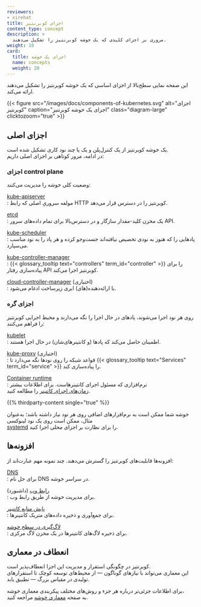 ```yaml
---
reviewers:
- xirehat
title: اجزای کوبرنتیز
content_type: concept
description: >
  مروری بر اجزای کلیدی که یک خوشه کوبرنتیز را تشکیل می‌دهند.
weight: 10
card:
  title: اجزای یک خوشه
  name: concepts
  weight: 20
---
```


<!-- overview -->

این صفحه نمایی سطح‌بالا از اجزای اساسی که یک خوشه کوبرنتیز را تشکیل می‌دهند ارائه می‌کند.

{{< figure src="/images/docs/components-of-kubernetes.svg" alt="اجزای کوبرنتیز" caption="اجزای یک خوشه کوبرنتیز" class="diagram-large" clicktozoom="true" >}}

<!-- body -->

## اجزای اصلی

یک خوشه کوبرنتیز از یک کنترل‌پلن و یک یا چند نود کاری تشکیل شده است.  
در ادامه، مرور کوتاهی بر اجزای اصلی داریم:

### اجزای control plane

وضعیت کلی خوشه را مدیریت می‌کنند:

[kube-apiserver](/docs/concepts/architecture/#kube-apiserver)  
: مولفه سروریِ اصلی که رابط HTTP کوبرنتیز را در دسترس قرار می‌دهد.

[etcd](/docs/concepts/architecture/#etcd)  
: یک مخزن کلید-مقدار سازگار و در دسترس‌بالا برای تمام داده‌های سرور API.

[kube-scheduler](/docs/concepts/architecture/#kube-scheduler)  
: پادهایی را که هنوز به نودی تخصیص نیافته‌اند جست‌وجو کرده و هر پاد را به نود مناسب می‌سپارد.

[kube-controller-manager](/docs/concepts/architecture/#kube-controller-manager)  
: {{< glossary_tooltip text="controllers" term_id="controller" >}} را برای پیاده‌سازی رفتار API کوبرنتیز اجرا می‌کند.

[cloud-controller-manager](/docs/concepts/architecture/#cloud-controller-manager) (اختیاری)  
: با ارائه‌دهنده(های) ابری زیرساخت ادغام می‌شود.

### اجزای گره

روی هر نود اجرا می‌شوند، پادهای در حال اجرا را نگه می‌دارند و محیط اجرایی کوبرنتیز را فراهم می‌کنند:

[kubelet](/docs/concepts/architecture/#kubelet)  
: اطمینان حاصل می‌کند که پادها (و کانتینرهای‌شان) در حال اجرا هستند.

[kube-proxy](/docs/concepts/architecture/#kube-proxy) (اختیاری)  
: قواعد شبکه را روی نودها نگه می‌دارد تا {{< glossary_tooltip text="Services" term_id="service" >}} را پیاده‌سازی کند.

[Container runtime](/docs/concepts/architecture/#container-runtime)  
: نرم‌افزاری که مسئول اجرای کانتینرهاست. برای اطلاعات بیشتر  
  [زمان‌های اجرای کانتینر](/docs/setup/production-environment/container-runtimes/) را مطالعه کنید.

{{% thirdparty-content single="true" %}}

خوشه شما ممکن است به نرم‌افزارهای اضافی روی هر نود نیاز داشته باشد؛ به‌عنوان مثال، ممکن است روی یک نود لینوکسی  
[systemd](https://systemd.io/) را برای نظارت بر اجزای محلی اجرا کنید.

## افزونه‌ها

افزونه‌ها قابلیت‌های کوبرنتیز را گسترش می‌دهند. چند نمونه مهم عبارت‌اند از:

[DNS](/docs/concepts/architecture/#dns)  
: برای حل نام DNS در سراسر خوشه.

[رابط وب](/docs/concepts/architecture/#web-ui-dashboard) (داشبورد)  
: برای مدیریت خوشه از طریق رابط وب.

[پایش منابع کانتینر](/docs/concepts/architecture/#container-resource-monitoring)  
: برای جمع‌آوری و ذخیره داده‌های متریک کانتینرها.

[لاگ‌گیری در سطح خوشه](/docs/concepts/architecture/#cluster-level-logging)  
: برای ذخیره لاگ‌های کانتینرها در یک مخزن لاگ مرکزی.

## انعطاف در معماری

کوبرنتیز در چگونگی استقرار و مدیریت این اجزا انعطاف‌پذیر است.  
این معماری می‌تواند با نیازهای گوناگون — از محیط‌های توسعه کوچک تا استقرارهای تولیدی در مقیاس بزرگ — تطبیق یابد.

برای اطلاعات جزئی‌تر درباره هر جزء و روش‌های مختلف پیکربندی معماری خوشه،  
به صفحه [معماری خوشه](/docs/concepts/architecture/) مراجعه کنید.

